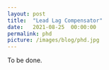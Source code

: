 ```yaml
---
layout: post
title:  "Lead Lag Compensator"
date:   2021-08-25  00:00:00
permalink: phd
picture: /images/blog/phd.jpg
---
```


To be done. 
 
